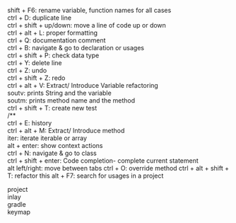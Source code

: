 shift + F6: rename variable, function names for all cases<br>
ctrl + D: duplicate line<br>
ctrl + shift + up/down: move a line of code up or down<br>
ctrl + alt + L: proper formatting<br>
ctrl + Q: documentation comment<br>
ctrl + B: navigate & go to declaration or usages<br>
ctrl + shift + P: check data type<br>
ctrl + Y: delete line<br>
ctrl + Z: undo<br>
ctrl + shift + Z: redo<br>
ctrl + alt + V: Extract/ Introduce Variable refactoring<br>
soutv: prints String and the variable<br>
soutm: prints method name and the method<br>
ctrl + shift + T: create new test<br>
/** <br>
ctrl + E: history<br>
ctrl + alt + M: Extract/ Introduce method<br>
iter: iterate iterable or array<br>
alt + enter: show context actions<br>
ctrl + N: navigate & go to class<br>
ctrl + shift + enter: Code completion- complete current statement<br>
alt left/right: move between tabs
ctrl + O: override method
ctrl + alt + shift + T: refactor this
alt + F7: search for usages in a project

project<br>
inlay<br>
gradle<br>
keymap<br>
